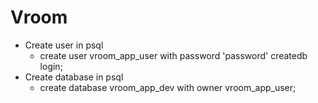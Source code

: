 # Vroom

* Create user in psql
  - create user vroom_app_user with password 'password' createdb login;
* Create database in psql
  - create database vroom_app_dev with owner vroom_app_user;
